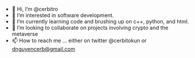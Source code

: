 - 👋 Hi, I’m @cerbitro
- 👀 I’m interested in software development.
- 🌱 I’m currently learning code and brushing up on c++, python, and html.
- 💞️ I’m looking to collaborate on projects involving crypto and the metaverse
- 📫 How to reach me ... either on twitter @cerbitokun or dnguyencerb@gmail.com

<!---
cerbitro/cerbitro is a ✨ special ✨ repository because its `README.md` (this file) appears on your GitHub profile.
You can click the Preview link to take a look at your changes.
--->

